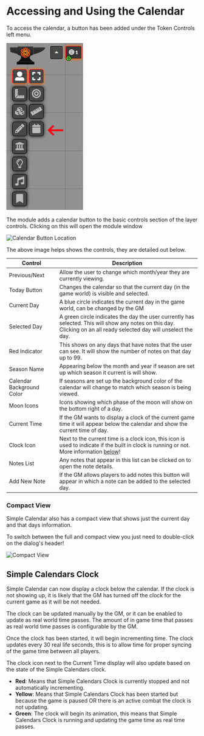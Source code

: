 # Accessing and Using the Calendar

To access the calendar, a button has been added under the Token Controls left menu.

![Calendar Button Location](./images/calendar-button.png)













The module adds a calendar button to the basic controls section of the layer controls. Clicking on this will open the module window

![Calendar Button Location](https://raw.githubusercontent.com/vigoren/foundryvtt-simple-calendar/main/docs/images/layers-button.png)

The above image helps shows the controls, they are detailed out below.

Control | Description
------- | -----------
Previous/Next | Allow the user to change which month/year they are currently viewing.
Today Button | Changes the calendar so that the current day (in the game world) is visible and selected.
Current Day | A blue circle indicates the current day in the game world, can be changed by the GM
Selected Day | A green circle indicates the day the user currently has selected. This will show any notes on this day. Clicking on an all ready selected day will unselect the day.
Red Indicator | This shows on any days that have notes that the user can see. It will show the number of notes on that day up to 99.
Season Name | Appearing below the month and year if season are set up which season it current is will show.
Calendar Background Color | If seasons are set up the background color of the calendar will change to match which season is being viewed.
Moon Icons | Icons showing which phase of the moon will show on the bottom right of a day.
Current Time | If the GM wants to display a clock of the current game time it will appear below the calendar and show the current time of day.
Clock Icon | Next to the current time is a clock icon, this icon is used to indicate if the built in clock is running or not. More information [below](#simple-calendars-clock)!
Notes List | Any notes that appear in this list can be clicked on to open the note details.
Add New Note | If the GM allows players to add notes this button will appear in which a note can be added to the selected day.

### Compact View

Simple Calendar also has a compact view that shows just the current day and that days information.

To switch between the full and compact view you just need to double-click on the dialog's header!

![Compact View](https://raw.githubusercontent.com/vigoren/foundryvtt-simple-calendar/main/docs/images/compact-view.gif)

## Simple Calendars Clock

Simple Calendar can now display a clock below the calendar. If the clock is not showing up, it is likely that the GM has turned off the clock for the current game as it will be not needed.

The clock can be updated manually by the GM, or it can be enabled to update as real world time passes. The amount of in game time that passes as real world time passes is configurable by the GM.

Once the clock has been started, it will begin incrementing time. The clock updates every 30 real life seconds, this is to allow time for proper syncing of the game time between all players.

The clock icon next to the Current Time display will also update based on the state of the Simple Calendars clock.

- **Red**: Means that Simple Calendars Clock is currently stopped and not automatically incrementing.
- **Yellow**: Means that Simple Calendars Clock has been started but because the game is paused OR there is an active combat the clock is not updating.
- **Green**: The clock will begin its animation, this means that Simple Calendars Clock is running and updating the game time as real time passes.
